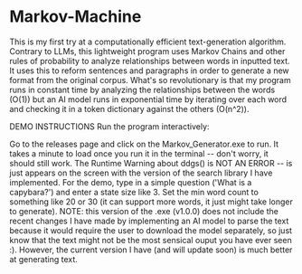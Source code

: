 # Markov-Machine
This is my first try at a computationally efficient text-generation algorithm. Contrary to LLMs, this lightweight program uses Markov Chains and other rules of probability to analyze relationships between words in inputted text. It uses this to reform sentences and paragraphs in order to generate a new format from the original corpus. What's so revolutionary is that my program runs in constant time by analyzing the relationships between the words (O(1)) but an AI model runs in exponential time by iterating over each word and checking it in a token dictionary against the others (O(n^2)).

DEMO INSTRUCTIONS
Run the program interactively:

Go to the releases page and click on the Markov_Generator.exe to run. It takes a minute to load once you run it in the terminal -- don't worry, it should still work.
The Runtime Warning about ddgs() is NOT AN ERROR -- is just appears on the screen with the version of the search library I have implemented. For the demo, type in a simple question ('What is a capybara?') and enter a state size like 3. Set the min word count to something like 20 or 30 (it can support more words, it just might take longer to generate). NOTE: this version of the .exe (v1.0.0) does not include the recent changes I have made by implementing an AI model to parse the text because it would require the user to download the model separately, so just know that the text might not be the most sensical ouput you have ever seen :). However, the current version I have (and will update soon) is much better at generating text.
